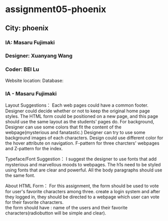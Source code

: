 # assignment05-phoenix
## City: phoenix
### IA: Masaru Fujimaki
### Designer: Xuanyang Wang
### Coder: BEI Lu

Website location:
Database: 

### IA - Masaru Fujimaki
 


Layout Suggestions：
Each web pages could have a common footer.
Designer could decide whether or not to keep the original home page styles.
The HTML form could be positioned on a new page, and this page should use the same layout as the students' pages do. 
For background, Designer can use some colors that fit the content of the webpage(mysterious and fanatastic.) Designer can try to use some background images of each characters. 
Design could use different color for the hover attribute on navigation.
F-pattern for three charcters' webpages and Z-pattern for the index. 

Typeface/Font Suggestion：
I suggest the designer to use fonts that add mysterious and marvellous moods to webpages.
The h1s need to be styled using fonts that are clear and powerful.
All the body paragraphs should use the same font.

About HTML Form：
For this assignment, the form should be used to vote for user's favorite characters among three.
create a login system and after they logged in, they should be directed to a webpage which user can vote for their favorite characters.  
the form should have : name of the users and their favorite characters(radiobutton will be simple and clear). 



